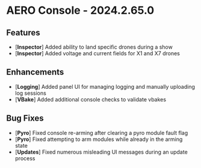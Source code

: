 # AERO Console - 2024.2.65.0

## Features
- [**Inspector**] Added ability to land specific drones during a show
- [**Inspector**] Added voltage and current fields for X1 and X7 drones

## Enhancements
- [**Logging**] Added panel UI for managing logging and manually uploading log sessions
- [**VBake**] Added additional console checks to validate vbakes

## Bug Fixes
- [**Pyro**] Fixed console re-arming after clearing a pyro module fault flag
- [**Pyro**] Fixed attempting to arm modules while already in the arming state
- [**Updates**] Fixed numerous misleading UI messages during an update process
